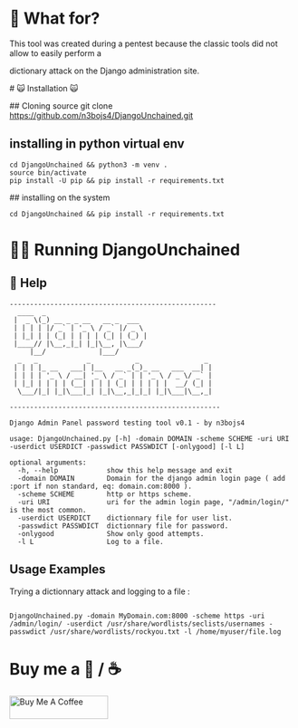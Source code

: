 # 🤔 What for?

This tool was created during a pentest because the classic tools did not allow to easily perform a 

dictionary attack on the Django administration site.


# 🙀 Installation 🙀

## Cloning source
git clone https://github.com/n3bojs4/DjangoUnchained.git


## installing in python virtual env
```
cd DjangoUnchained && python3 -m venv .
source bin/activate
pip install -U pip && pip install -r requirements.txt
```

## installing on the system
```
cd DjangoUnchained && pip install -r requirements.txt

```

# 🏃‍♀️ Running DjangoUnchained

## 📕 Help

```
---------------------------------------------------
  ____  _                                         
 |  _ \(_) __ _ _ __   __ _  ___                  
 | | | | |/ _` | '_ \ / _` |/ _ \                 
 | |_| | | (_| | | | | (_| | (_) |                
 |____// |\__,_|_| |_|\__, |\___/                 
     |__/             |___/                       
  _   _            _           _                _ 
 | | | |_ __   ___| |__   __ _(_)_ __   ___  __| |
 | | | | '_ \ / __| '_ \ / _` | | '_ \ / _ \/ _` |
 | |_| | | | | (__| | | | (_| | | | | |  __/ (_| |
  \___/|_| |_|\___|_| |_|\__,_|_|_| |_|\___|\__,_|

----------------------------------------------------                                                  

Django Admin Panel password testing tool v0.1 - by n3bojs4   
     
usage: DjangoUnchained.py [-h] -domain DOMAIN -scheme SCHEME -uri URI -userdict USERDICT -passwdict PASSWDICT [-onlygood] [-l L]

optional arguments:
  -h, --help            show this help message and exit
  -domain DOMAIN        Domain for the django admin login page ( add :port if non standard, eq: domain.com:8000 ).
  -scheme SCHEME        http or https scheme.
  -uri URI              uri for the admin login page, "/admin/login/" is the most common.
  -userdict USERDICT    dictionnary file for user list.
  -passwdict PASSWDICT  dictionnary file for password.
  -onlygood             Show only good attempts.
  -l L                  Log to a file.

```

## Usage Examples

Trying a dictionnary attack and logging to a file :


```

DjangoUnchained.py -domain MyDomain.com:8000 -scheme https -uri /admin/login/ -userdict /usr/share/wordlists/seclists/usernames -passwdict /usr/share/wordlists/rockyou.txt -l /home/myuser/file.log

```

# Buy me a 🍺 / ☕

<a href="https://www.buymeacoffee.com/n3bojs4z" target="_blank"><img src="https://cdn.buymeacoffee.com/buttons/default-orange.png" alt="Buy Me A Coffee" height="41" width="174"></a>